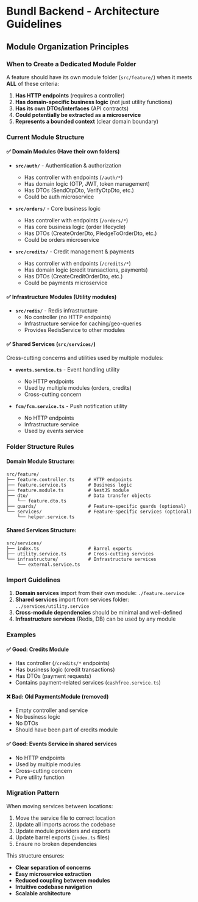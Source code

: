 # Bundl Backend - Architecture Guidelines

## Module Organization Principles

### When to Create a Dedicated Module Folder

A feature should have its own module folder (`src/feature/`) when it meets **ALL** of these criteria:

1. **Has HTTP endpoints** (requires a controller)
2. **Has domain-specific business logic** (not just utility functions)
3. **Has its own DTOs/interfaces** (API contracts)
4. **Could potentially be extracted as a microservice**
5. **Represents a bounded context** (clear domain boundary)

### Current Module Structure

#### ✅ **Domain Modules** (Have their own folders)
- **`src/auth/`** - Authentication & authorization
  - Has controller with endpoints (`/auth/*`)
  - Has domain logic (OTP, JWT, token management)
  - Has DTOs (SendOtpDto, VerifyOtpDto, etc.)
  - Could be auth microservice

- **`src/orders/`** - Core business logic
  - Has controller with endpoints (`/orders/*`)
  - Has core business logic (order lifecycle)
  - Has DTOs (CreateOrderDto, PledgeToOrderDto, etc.)
  - Could be orders microservice

- **`src/credits/`** - Credit management & payments
  - Has controller with endpoints (`/credits/*`)
  - Has domain logic (credit transactions, payments)
  - Has DTOs (CreateCreditOrderDto, etc.)
  - Could be payments microservice

#### ✅ **Infrastructure Modules** (Utility modules)
- **`src/redis/`** - Redis infrastructure
  - No controller (no HTTP endpoints)
  - Infrastructure service for caching/geo-queries
  - Provides RedisService to other modules

#### ✅ **Shared Services** (`src/services/`)
Cross-cutting concerns and utilities used by multiple modules:

- **`events.service.ts`** - Event handling utility
  - No HTTP endpoints
  - Used by multiple modules (orders, credits)
  - Cross-cutting concern

- **`fcm/fcm.service.ts`** - Push notification utility
  - No HTTP endpoints  
  - Infrastructure service
  - Used by events service

### Folder Structure Rules

#### Domain Module Structure:
```
src/feature/
├── feature.controller.ts     # HTTP endpoints
├── feature.service.ts        # Business logic
├── feature.module.ts         # NestJS module
├── dto/                      # Data transfer objects
│   └── feature.dto.ts
├── guards/                   # Feature-specific guards (optional)
└── services/                 # Feature-specific services (optional)
    └── helper.service.ts
```

#### Shared Services Structure:
```
src/services/
├── index.ts                  # Barrel exports
├── utility.service.ts        # Cross-cutting services
└── infrastructure/           # Infrastructure services
    └── external.service.ts
```

### Import Guidelines

1. **Domain services** import from their own module: `./feature.service`
2. **Shared services** import from services folder: `../services/utility.service`
3. **Cross-module dependencies** should be minimal and well-defined
4. **Infrastructure services** (Redis, DB) can be used by any module

### Examples

#### ✅ **Good**: Credits Module
- Has controller (`/credits/*` endpoints)
- Has business logic (credit transactions)
- Has DTOs (payment requests)
- Contains payment-related services (`cashfree.service.ts`)

#### ❌ **Bad**: Old PaymentsModule (removed)
- Empty controller and service
- No business logic
- No DTOs
- Should have been part of credits module

#### ✅ **Good**: Events Service in shared services
- No HTTP endpoints
- Used by multiple modules
- Cross-cutting concern
- Pure utility function

### Migration Pattern

When moving services between locations:
1. Move the service file to correct location
2. Update all imports across the codebase
3. Update module providers and exports
4. Update barrel exports (`index.ts` files)
5. Ensure no broken dependencies

This structure ensures:
- **Clear separation of concerns**
- **Easy microservice extraction**
- **Reduced coupling between modules**
- **Intuitive codebase navigation**
- **Scalable architecture**
